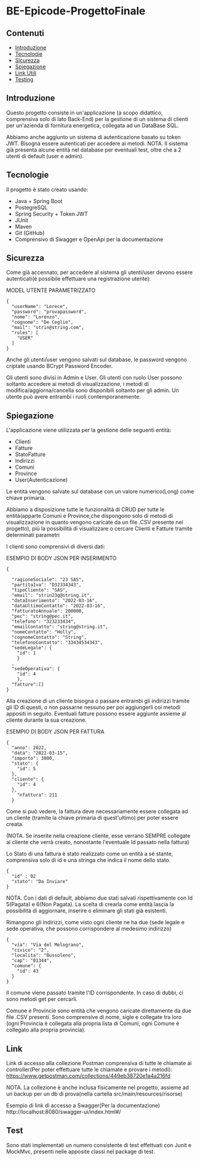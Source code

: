 # BE-Epicode-ProgettoFinale
## Contenuti
* [Introduzione](#introduzione)
* [Tecnologie](#tecnologie)
* [Sicurezza](#sicurezza)
* [Spiegazione](#spiegazione)
* [Link Utili](#link)
* [Testing](#test)

## Introduzione
Questo progetto consiste in un'applicazione (a scopo didattico, comprensiva solo di lato Back-End) per la gestione di un sistema di clienti per un'azienda di fornitura energetica, collegata ad un DataBase SQL. 

Abbiamo anche aggiunto un sistema di autenticazione basato su token JWT. Bisogna essere autenticati per accedere ai metodi. 
NOTA. Il sistema già presenta alcune entità nel database per eventuali test, oltre che a 2 utenti di default (user e admin).
	
## Tecnologie
Il progetto è stato creato usando:
* Java + Spring Boot
* PostegreSQL
* Spring Security + Token JWT
* JUnit
* Maven 
* Git (GitHub)
* Comprensivo di Swagger e OpenApi per la documentazione 

## Sicurezza
Come già accennato, per accedere al sistema gli utenti/user devono essere autenticati(è possibile effettuare una registrazione utente):

MODEL UTENTE PARAMETRIZZATO
```
{
  "userName": "Lorece",
  "password": "provapassword",
  "nome": "Lorenzo",
  "cognome": "De Ceglie",
  "mail": "strin@string.com",
  "roles": [
    "USER"
  ]
}
```

Anche gli utenti/user vengono salvati sul database, le password vengono criptate usando BCrypt Password Encoder.

Gli utenti sono divisi in Admin e User. Gli utenti con ruolo User possono soltanto accedere ai metodi di visualizzazione, i metodi di modifica/aggiorna/cancella sono disponibili soltanto per gli admin. Un utente può avere entrambi i ruoli contemporanemente.

	
## Spiegazione
L'applicazione viene utilizzata per la gestione delle seguenti entità:
* Clienti
* Fatture
* StatoFatture
* Indirizzi
* Comuni
* Province
* User(Autenticazione)

Le entità vengono salvate sul database con un valore numerico(Long) come chiave primaria.

Abbiamo a disposizione tutte le funzionalità di CRUD per tutte le entità(apparte Comuni e Province,che dispongono solo di metodi di visualizzazione in quanto vengono caricate da un file .CSV presente nel progetto),
più la possibilità di visualizzare o cercare Clienti e Fatture tramite determinati parametri

I clienti sono comprensivi di diversi dati:

ESEMPIO DI BODY JSON PER INSERIMENTO
```
{
   
  "ragioneSociale": "23 SAS",
  "partitaIva": "D32334343",
  "tipoCliente": "SAS",
  "email": "strin23g@string.it",
  "dataInserimento": "2022-03-16",
  "dataUltimoContatto": "2022-03-16",
  "fatturatoAnnuale": 200000,
  "pec": "string@pec.it",
  "telefono": "323233434",
  "emailContatto": "string@string.it",
  "nomeContatto": "Holly",
  "cognomeContatto": "String",
  "telefonoContatto": "33434534343",
  "sedeLegale": {
    "id": 1
    }
  ,
  "sedeOperativa": {
    "id": 4
    },
  "fatture":[]
}
```
Alla creazione di un cliente bisogna o passare entrambi gli indirizzi tramite gli ID di questi, o non passarne nessuno per poi aggiungerli coi metodi appositi in seguito. Eventuali fatture possono essere aggiunte assieme al cliente durante la sua creazione.

ESEMPIO DI BODY JSON PER FATTURA
```
{
  "anno": 2022,
  "data": "2022-03-15",
  "importo": 3000,
  "stato": {
    "id": 5
  },
  "cliente": {
    "id": 4
  },
    "nfattura": 211
  }
```
Come si può vedere, la fattura deve necessariamente essere collegata ad un cliente (tramite la chiave primaria di quest'ultimo) per poter essere creata.

(NOTA. Se inserite nella creazione cliente, esse verrano SEMPRE collegate al cliente che verrà creato, nonostante l'eventuale Id passato nella fattura)

Lo Stato di una fattura è stato realizzato come un entità a sé stante, comprensiva solo di id e una stringa che indica il nome dello stato.
```
{
  "id" : 02
  "stato": "Da Inviare"
}
```
NOTA. Con i dati di default, abbiamo due stati salvati rispettivamente con Id 5(Pagata) e 6(Non Pagata). La scelta di crearla come entità lascia la possibilità di aggiornare, inserire o eliminare gli stati già esistenti.

Rimangono gli indirizzi, come visto ogni cliente ne ha due (sede legale e sede operativa, che possono corrispondere al medesimo indirizzo)
```
{
  "via": "Via del Melograno",
  "civico": "2",
  "localita": "Bussoleno",
  "cap": "01344",
  "comune": {
    "id": 43
  }
}
```
Il comune viene passato tramite l'ID corrispondente. In caso di dubbi, ci sono metodi get per cercarli.

Comune e Provincie sono entità che vengono caricate direttamente da due file .CSV presenti. Sono comprensive di nome, sigle e collegate tra loro (ogni Provincia è collegata alla propria lista di Comuni, ogni Comune è collegato alla propria provincia).


## Link
Link di accesso alla collezione Postman comprensiva di tutte le chiamate ai controller(Per poter effettuare tutte le chiamate e provare i metodi):
https://www.getpostman.com/collections/449eb38720e1a4a216fd

NOTA. La collezione è anche inclusa fisicamente nel progetto, assieme ad un backup per un db di prova(nella cartella src/main/resources/risorse)

Esempio di link di accesso a Swagger(Per la documentazione)
http://localhost:8080/swagger-ui/index.html#/

## Test
Sono stati implementati un numero consistente di test effettuati con Junit e MockMvc, presenti nelle apposite classi nel package di test.
